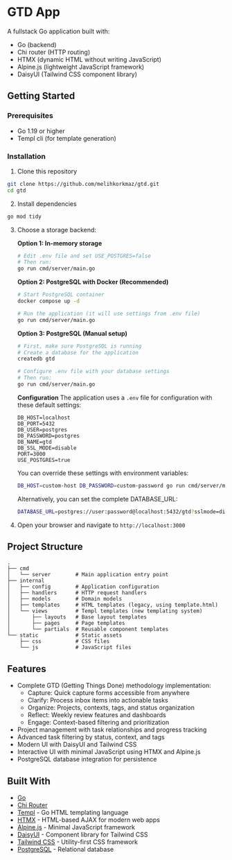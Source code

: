 # GTD App

A fullstack Go application built with:

- Go (backend)
- Chi router (HTTP routing)
- HTMX (dynamic HTML without writing JavaScript)
- Alpine.js (lightweight JavaScript framework)
- DaisyUI (Tailwind CSS component library)

## Getting Started

### Prerequisites

- Go 1.19 or higher
- Templ cli (for template generation)

### Installation

1. Clone this repository
```bash
git clone https://github.com/melihkorkmaz/gtd.git
cd gtd
```

2. Install dependencies
```bash
go mod tidy
```

3. Choose a storage backend:

   **Option 1: In-memory storage**
   ```bash
   # Edit .env file and set USE_POSTGRES=false
   # Then run:
   go run cmd/server/main.go
   ```

   **Option 2: PostgreSQL with Docker (Recommended)**
   ```bash
   # Start PostgreSQL container
   docker compose up -d
   
   # Run the application (it will use settings from .env file)
   go run cmd/server/main.go
   ```

   **Option 3: PostgreSQL (Manual setup)**
   ```bash
   # First, make sure PostgreSQL is running
   # Create a database for the application
   createdb gtd

   # Configure .env file with your database settings
   # Then run:
   go run cmd/server/main.go
   ```

   **Configuration**
   The application uses a `.env` file for configuration with these default settings:
   ```
   DB_HOST=localhost
   DB_PORT=5432
   DB_USER=postgres
   DB_PASSWORD=postgres
   DB_NAME=gtd
   DB_SSL_MODE=disable
   PORT=3000
   USE_POSTGRES=true
   ```

   You can override these settings with environment variables:
   ```bash
   DB_HOST=custom-host DB_PASSWORD=custom-password go run cmd/server/main.go
   ```

   Alternatively, you can set the complete DATABASE_URL:
   ```bash
   DATABASE_URL=postgres://user:password@localhost:5432/gtd?sslmode=disable go run cmd/server/main.go
   ```

4. Open your browser and navigate to `http://localhost:3000`

## Project Structure

```
.
├── cmd
│   └── server        # Main application entry point
├── internal
│   ├── config        # Application configuration
│   ├── handlers      # HTTP request handlers
│   ├── models        # Domain models
│   ├── templates     # HTML templates (legacy, using template.html)
│   └── views         # Templ templates (new templating system)
│       ├── layouts   # Base layout templates
│       ├── pages     # Page templates
│       └── partials  # Reusable component templates
└── static            # Static assets
    ├── css           # CSS files
    └── js            # JavaScript files
```

## Features

- Complete GTD (Getting Things Done) methodology implementation:
  - Capture: Quick capture forms accessible from anywhere
  - Clarify: Process inbox items into actionable tasks
  - Organize: Projects, contexts, tags, and status organization
  - Reflect: Weekly review features and dashboards
  - Engage: Context-based filtering and prioritization
- Project management with task relationships and progress tracking
- Advanced task filtering by status, context, and tags
- Modern UI with DaisyUI and Tailwind CSS
- Interactive UI with minimal JavaScript using HTMX and Alpine.js
- PostgreSQL database integration for persistence

## Built With

- [Go](https://golang.org/)
- [Chi Router](https://github.com/go-chi/chi)
- [Templ](https://templ.guide/) - Go HTML templating language
- [HTMX](https://htmx.org/) - HTML-based AJAX for modern web apps
- [Alpine.js](https://alpinejs.dev/) - Minimal JavaScript framework
- [DaisyUI](https://daisyui.com/) - Component library for Tailwind CSS
- [Tailwind CSS](https://tailwindcss.com/) - Utility-first CSS framework
- [PostgreSQL](https://www.postgresql.org/) - Relational database